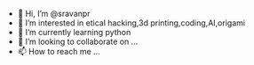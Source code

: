 - 👋 Hi, I’m @sravanpr
- 👀 I’m interested in etical hacking,3d printing,coding,AI,origami
- 🌱 I’m currently learning python
- 💞️ I’m looking to collaborate on ...
- 📫 How to reach me ...

<!---
sravanpr/sravanpr is a ✨ special ✨ repository because its `README.md` (this file) appears on your GitHub profile.
You can click the Preview link to take a look at your changes.
--->

